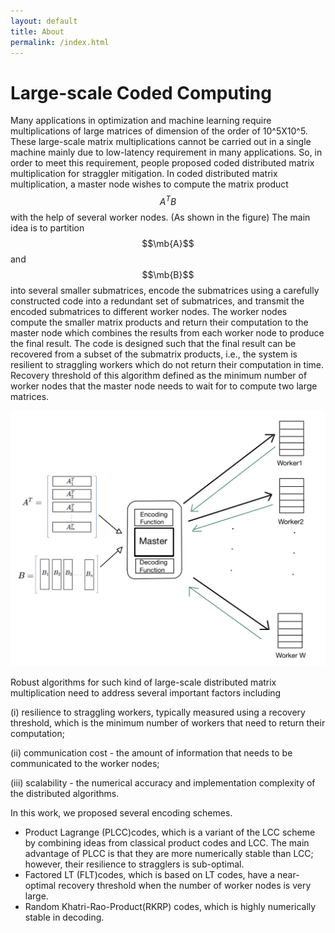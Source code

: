 ```yaml
---
layout: default
title: About
permalink: /index.html
---
```


# Large-scale Coded Computing

Many applications in optimization and machine learning require multiplications of large matrices of dimension of the order of 10^5X10^5. 
These large-scale matrix multiplications cannot be carried out in a single machine mainly due to low-latency requirement in many applications. 
So, in order to meet this requirement, people proposed coded distributed matrix multiplication for straggler mitigation.
In coded distributed matrix multiplication, a master node wishes to compute the matrix product $$A^TB$$ with the help of several worker nodes. (As shown in the figure)
The main idea is to partition $$\mb{A}$$ and $$\mb{B}$$ into several smaller submatrices, encode the submatrices using a carefully constructed code into a redundant set of submatrices, and transmit the encoded submatrices to different worker nodes. 
The worker nodes compute the smaller matrix products and return their computation to the master node which combines the results from each worker node to produce the final result.
The code is designed such that the final result can be recovered from a subset of the submatrix products, i.e., the system is resilient to straggling workers which do not return their computation in time. 
Recovery threshold of this algorithm defined as the minimum number of worker nodes that the master node needs to wait for to compute two large matrices.


![Unsourced MAC](assets/CodedC.jpeg)

Robust algorithms for such kind of large-scale distributed matrix multiplication need to address several important factors including 

(i) resilience to straggling workers, typically measured using a recovery threshold, which is the minimum number of workers that need to return their computation; 

(ii) communication cost - the amount of information that needs to be communicated to the worker nodes; 

(iii) scalability - the numerical accuracy and implementation complexity of the distributed algorithms.

In this work, we proposed several encoding schemes. 
* Product Lagrange (PLCC)codes, which is a variant of the LCC scheme by combining ideas from classical product codes and LCC. The main advantage of PLCC is that they are more numerically stable than LCC; however, their resilience to stragglers is sub-optimal.
* Factored LT (FLT)codes, which is based on LT codes, have a near-optimal recovery threshold when the number of worker nodes is very large.
* Random Khatri-Rao-Product(RKRP) codes, which is highly numerically stable in decoding.